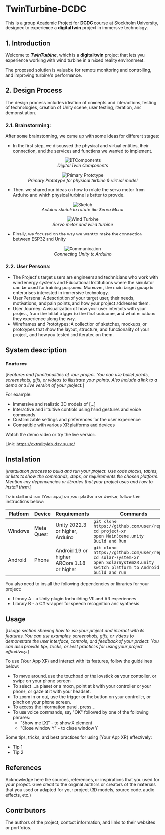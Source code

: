 # TwinTurbine-DCDC
This is a group Academic Project for **DCDC** course at Stockholm University, designed to experience a **digital twin** project in immersive technology.
<!--![{Your App XR} logo](./docs/example-image.jpg)-->

<!--information/ **MarkDown** reference is available here: <https://www.markdownguide.org/basic-syntax/>_-->

## 1. Introduction

Welcome to **_TwinTurbine_**, which is a **digital twin** project that lets you experience working with wind turbine in a mixed reality environment.

The proposed solution is valuable for remote monitoring and controlling, and improving turbine's performance.

## 2. Design Process

<!--Evidence on the general overview of how you planned, designed, and developed your project, including the goals, challenges, and solutions._]-->
The design process includes ideation of concepts and interactions, testing of technologies, creation of Unity scene, user testing, iteration, and demonstration. 

### 2.1. Brainstorming:
After some brainstorming, we came up with some ideas for different stages:

- In the first step, we discussed the physical and virtual entities, their connection, and the services and functions we wanted to implement.

<figure style="text-align:center">
    <img src="https://github.com/Mukheem/TwinTurbine/assets/145973209/03e1ef34-4b37-421a-b54a-28db34e8059b" alt="DTComponents" style="max-width:100%;" height="auto">
    <figcaption><i>Digital Twin Components</i></figcaption>
</figure>

<figure style="text-align:center">
    <img src="https://github.com/Mukheem/TwinTurbine/assets/145973209/7ca62bda-072b-40ea-a0ed-361c86724b81" alt="Primary Prototype" style="max-width:100%;" height="auto">
    <figcaption><i>Primary Prototype for physical turbine & virtual model</i></figcaption>
</figure>

- Then, we shared our ideas on how to rotate the servo motor from Arduino and which physical turbine is better to provide.
<figure style="text-align:center">
    <img src="https://github.com/Mukheem/TwinTurbine/assets/145973209/b777cb85-2e86-4cd3-8317-d48586b27ba8" alt="Sketch" style="max-width:100%;" height="auto">
    <figcaption><i>Arduino sketch to rotate the Servo Motor</i></figcaption>
</figure>

<figure style="text-align:center">
    <img src="https://github.com/Mukheem/TwinTurbine/assets/145973209/c1b97fd4-f495-4e54-8c17-a1d949cca986" alt="Wind Turbine" style="max-width:100%;" height="auto">
    <figcaption><i>Servo motor and wind turbine</i></figcaption>
</figure>

- Finally, we focused on the way we want to make the connection between ESP32 and Unity
<figure style="text-align:center">
    <img src="https://github.com/Mukheem/TwinTurbine/assets/145973209/d910c49e-2518-4181-8831-0987415b2977" alt="Communication" style="max-width:100%;" height="auto"></i>
    <figcaption><i>Connecting Unity to Arduino</i></figcaption>
</figure>


### 2.2. User Persona:
- The Project's target users are engineers and technicians who work with wind energy systems and Educational Institutions where the simulator can be used for training purposes. Moreover, the main target group is enterprises interested in immersive technology.
- User Persona: A description of your target user, their needs, motivations, and pain points, and how your project addresses them.
- User Journey: A visualization of how your user interacts with your project, from the initial trigger to the final outcome, and what emotions they experience along the way.
- Wireframes and Prototypes: A collection of sketches, mockups, or prototypes that show the layout, structure, and functionality of your project, and how you tested and iterated on them.


## System description

### Features

[_Features and functionalities of your project. You can use bullet points, screenshots, gifs, or videos to illustrate your points. Also include a link to a demo or a live version of your project._]

For example:

- Immersive and realistic 3D models of [...]
- Interactive and intuitive controls using hand gestures and voice commands
- Customizable settings and preferences for the user experience
- Compatible with various XR platforms and devices

Watch the demo video or try the live version.

Link: <https://extralitylab.dsv.su.se/>

## Installation

[_Installation process to build and run your project. Use code blocks, tables, or lists to show the commands, steps, or requirements the chosen platform. Mention any dependencies or libraries that your project uses and how to install them._]

To install and run [Your app] on your platform or device, follow the instructions below:

| Platform | Device | Requirements | Commands |
| -------- | ------ | ------------ | -------- |
| Windows  | Meta Quest   | Unity 2022.3 or higher, Arduino | `git clone https://github.com/user/repo.git`<br>`cd project-xr`<br>`open MainScene.unity`<br>`Build and Run` |
| Android  | Phone  | Android 19 or higher, ARCore 1.18 or higher | `git clone https://github.com/user/repo.git`<br>`cd solar-system-xr`<br>`open SolarSystemXR.unity`<br>`switch platform to Android`<br>`build and run` |

You also need to install the following dependencies or libraries for your project:

- Library A - a Unity plugin for building VR and AR experiences
- Library B - a C# wrapper for speech recognition and synthesis

## Usage

[_Usage section showing how to use your project and interact with its features. You can use examples, screenshots, gifs, or videos to demonstrate the user interface, controls, and feedback of your project. You can also provide tips, tricks, or best practices for using your project effectively._]

To use [Your App XR} and interact with its features, follow the guidelines below:

- To move around, use the touchpad or the joystick on your controller, or swipe on your phone screen.
- To select ...a planet or a moon, point at it with your controller or your phone, or gaze at it with your headset.
- To zoom in or out, use the trigger or the button on your controller, or pinch on your phone screen.
- To access the information panel, press...
- To use voice commands, say "OK" followed by one of the following phrases:
  - "Show me [X]" - to show X element
  - "Close window Y" - to close window Y
  
Some tips, tricks, and best practices for using [Your App XR} effectively:

- Tip 1
- Tip 2


## References

Acknowledge here the sources, references, or inspirations that you used for your project. Give credit to the original authors or creators of the materials that you used or adapted for your project (3D models, source code, audio effects, etc.)

## Contributors

The authors of the project, contact information, and links to their websites or portfolios.
